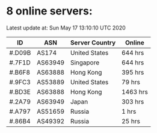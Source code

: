 # 8 online servers:

Latest update at: Sun May 17 13:10:10 UTC 2020

| ID | ASN | Server Country | Online |
| -- | --- | -------------- | ------ |
| #.D09B | AS174 | United States | 644 hrs |
| #.7F1D | AS63949 | Singapore | 644 hrs |
| #.B6F8 | AS63888 | Hong Kong | 395 hrs |
| #.9FC3 | AS53889 | United States | 79 hrs |
| #.BD3E | AS63888 | Hong Kong | 1463 hrs |
| #.2A79 | AS63949 | Japan | 303 hrs |
| #.A797 | AS51659 | Russia | 1 hrs |
| #.86B4 | AS49392 | Russia | 25 hrs |

